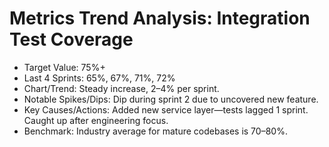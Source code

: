 # Metrics Trend Analysis: Integration Test Coverage

- Target Value: 75%+
- Last 4 Sprints: 65%, 67%, 71%, 72%
- Chart/Trend: Steady increase, 2–4% per sprint.
- Notable Spikes/Dips: Dip during sprint 2 due to uncovered new feature.
- Key Causes/Actions: Added new service layer—tests lagged 1 sprint. Caught up after engineering focus.
- Benchmark: Industry average for mature codebases is 70–80%.
